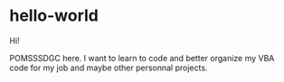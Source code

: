 # hello-world

Hi!

POMSSSDGC here. I want to learn to code and better organize my VBA code for my job and maybe other personnal projects.
